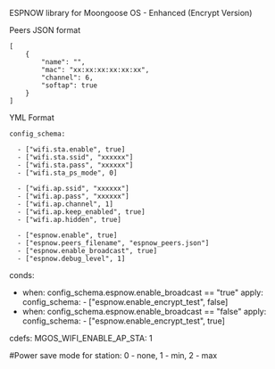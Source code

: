 ESPNOW library for Moongoose OS - Enhanced (Encrypt Version)

Peers JSON format


    [
        {
            "name": "",
            "mac": "xx:xx:xx:xx:xx:xx",
            "channel": 6,
            "softap": true
        }
    ]


YML Format

    config_schema:

      - ["wifi.sta.enable", true]
      - ["wifi.sta.ssid", "xxxxxx"]
      - ["wifi.sta.pass", "xxxxxx"]
      - ["wifi.sta_ps_mode", 0]

      - ["wifi.ap.ssid", "xxxxxx"]
      - ["wifi.ap.pass", "xxxxxx"]
      - ["wifi.ap.channel", 1]
      - ["wifi.ap.keep_enabled", true]
      - ["wifi.ap.hidden", true] 

      - ["espnow.enable", true]
      - ["espnow.peers_filename", "espnow_peers.json"]
      - ["espnow.enable_broadcast", true]
      - ["espnow.debug_level", 1]

conds:
  - when: config_schema.espnow.enable_broadcast == "true"
    apply:
      config_schema:
        - ["espnow.enable_encrypt_test", false]
  - when: config_schema.espnow.enable_broadcast == "false"
    apply:
      config_schema:
        - ["espnow.enable_encrypt_test", true]

cdefs:
MGOS_WIFI_ENABLE_AP_STA: 1



#Power save mode for station: 0 - none, 1 - min, 2 - max
